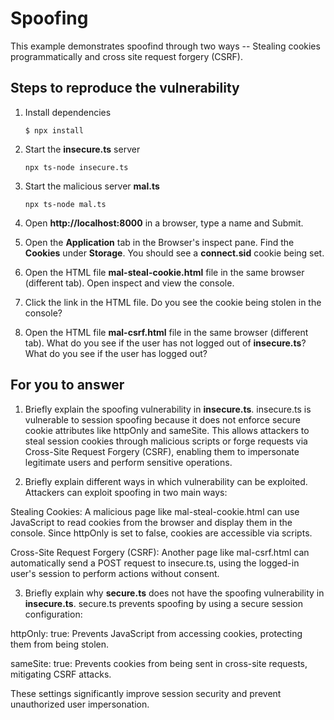 # Spoofing

This example demonstrates spoofind through two ways -- Stealing cookies programmatically and cross site request forgery (CSRF).

## Steps to reproduce the vulnerability

1. Install dependencies

    `$ npx install`

2. Start the **insecure.ts** server

    `npx ts-node insecure.ts`

3. Start the malicious server **mal.ts**

    `npx ts-node mal.ts`

4. Open __http://localhost:8000__ in a browser, type a name and Submit.

5. Open the __Application__ tab in the Browser's inspect pane. Find the __Cookies__ under __Storage__. You should see a __connect.sid__ cookie being set.

6. Open the HTML file __mal-steal-cookie.html__ file in the same browser (different tab). Open inspect and view the console.

7. Click the link in the HTML file. Do you see the cookie being stolen in the console?

8. Open the HTML file __mal-csrf.html__ file in the same browser (different tab). What do you see if the user has not logged out of **insecure.ts**? What do you see if the user has logged out? 


## For you to answer

1. Briefly explain the spoofing vulnerability in **insecure.ts**.
insecure.ts is vulnerable to session spoofing because it does not enforce secure cookie attributes like httpOnly and sameSite. This allows attackers to steal session cookies through malicious scripts or forge requests via Cross-Site Request Forgery (CSRF), enabling them to impersonate legitimate users and perform sensitive operations.


2. Briefly explain different ways in which vulnerability can be exploited.
Attackers can exploit spoofing in two main ways:

Stealing Cookies: A malicious page like mal-steal-cookie.html can use JavaScript to read cookies from the browser and display them in the console. Since httpOnly is set to false, cookies are accessible via scripts.

Cross-Site Request Forgery (CSRF): Another page like mal-csrf.html can automatically send a POST request to insecure.ts, using the logged-in user's session to perform actions without consent.

3. Briefly explain why **secure.ts** does not have the spoofing vulnerability in **insecure.ts**.
secure.ts prevents spoofing by using a secure session configuration:

httpOnly: true: Prevents JavaScript from accessing cookies, protecting them from being stolen.

sameSite: true: Prevents cookies from being sent in cross-site requests, mitigating CSRF attacks.

These settings significantly improve session security and prevent unauthorized user impersonation.